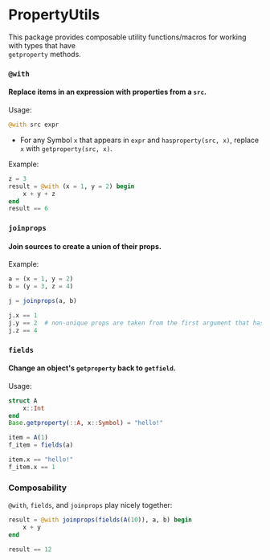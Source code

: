 # PropertyUtils

This package provides composable utility functions/macros for working with types that have \
`getproperty` methods.

### `@with`

#### Replace items in an expression with properties from a `src`.

Usage:

```julia
@with src expr
```

- For any Symbol `x` that appears in `expr` and `hasproperty(src, x)`, replace `x` with `getproperty(src, x)`.

Example:

```julia
z = 3
result = @with (x = 1, y = 2) begin 
    x + y + z
end
result == 6
```

### `joinprops`

#### Join sources to create a union of their props.

Example:

```julia
a = (x = 1, y = 2)
b = (y = 3, z = 4)

j = joinprops(a, b)

j.x == 1
j.y == 2  # non-unique props are taken from the first argument that has it
j.z == 4
```



### `fields`

#### Change an object's `getproperty` back to `getfield`.

Usage:

```julia
struct A 
    x::Int 
end
Base.getproperty(::A, x::Symbol) = "hello!"

item = A(1)
f_item = fields(a)

item.x == "hello!"
f_item.x == 1
```

### Composability

`@with`, `fields`, and `joinprops` play nicely together: 

```julia
result = @with joinprops(fields(A(10)), a, b) begin 
    x + y
end

result == 12
```